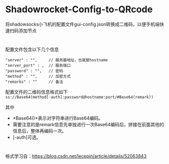 # Shadowrocket-Config-to-QRcode
将shadowsocks小飞机的配置文件gui-config.json转换成二维码，以便手机端快速扫码添加节点
    
#
  
配置文件包含以下几个信息
```
"server" : "",     // 服务器地址，也就是hostname
"server_port" : ,  // 服务端口
"password" : "",   // 密码
"method" : "",     // 加密方式
"remarks" : ""     // 备注
```
配置文件的二维码信息格式如下  
`ss://Base64(method[-auth]:password@hostname:port/#Base64(remark))`  
  
其中  
+ *Base64()*表示对字符串进行Base64编码。
+ 需要注意的是remark信息先单独进行一次Base64编码后，拼接在前面其他的信息后，整体再编码一次。
+ [-auth]可选。
#
格式学习自：https://blog.csdn.net/lecepin/article/details/52063843
